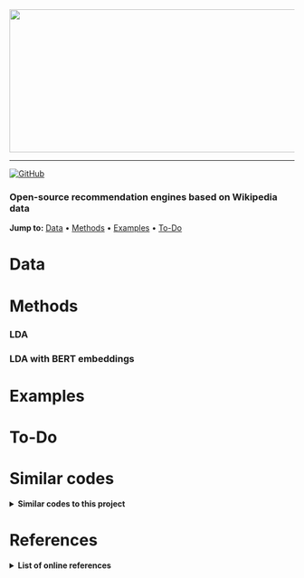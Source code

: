 <div align="center">
  <a href="https://github.com/andrewtavis/wikirec"><img src="https://github.com/andrewtavis/wikirec/blob/main/resources/wikirec_logo_transparentgit.png" width="518" height="253"></a>
</div>

--------------------------------------

[![GitHub](https://img.shields.io/github/license/andrewtavis/wikirec.svg)](https://github.com/andrewtavis/wikirec/blob/master/LICENSE)

### Open-source recommendation engines based on Wikipedia data

**Jump to:** [Data](#data) • [Methods](#methods) • [Examples](#examples) • [To-Do](#to-do)

# Data

# Methods

### LDA

### LDA with BERT embeddings

# Examples

# To-Do

# Similar codes
<details><summary><strong>Similar codes to this project<strong></summary>
<p>

</p>
</details>

# References
<details><summary><strong>List of online references<strong></summary>
<p>

- https://towardsdatascience.com/building-a-recommendation-system-using-neural-network-embeddings-1ef92e5c80c9

- https://towardsdatascience.com/wikipedia-data-science-working-with-the-worlds-largest-encyclopedia-c08efbac5f5c

- https://medium.com/swiftworld/topic-modeling-of-new-york-times-articles-11688837d32f

- https://blog.insightdatascience.com/news4u-recommend-stories-based-on-collaborative-reader-behavior-9b049b6724c4

</p>
</details>
